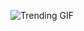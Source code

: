 
<!-- GIF_SECTION -->
![Trending GIF](https://media4.giphy.com/media/v1.Y2lkPThiYjIxNzcyOGxmZnA3OGN1dm14OG8weGMxMW00MTl3NzZ5Y3dmcnZtbHd0MmhiYyZlcD12MV9naWZzX3NlYXJjaCZjdD1n/An7V0fylHZKGYd7dxw/giphy.gif)
<!-- END_GIF_SECTION -->

